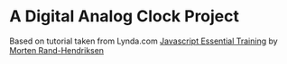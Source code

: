 # A Digital Analog Clock Project

Based on tutorial taken from Lynda.com [Javascript Essential Training](https://www.lynda.com/JavaScript-tutorials/JavaScript-Essential-Training/574716-2.html?srchtrk=index%3a1%0alinktypeid%3a2%0aq%3ajavascript+essential+training%0apage%3a1%0as%3arelevance%0asa%3atrue%0aproducttypeid%3a2) by [Morten Rand-Hendriksen](https://www.lynda.com/Morten-Rand-Hendriksen/725535-1.html)
